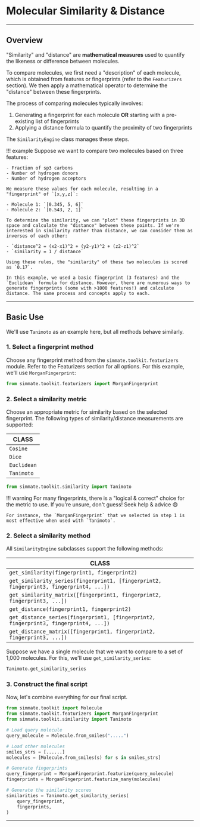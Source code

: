 # Molecular Similarity & Distance

--------------------------------------------------------------------------------

## Overview

"Similarity" and "distance" are **mathematical measures** used to quantify the likeness or difference between molecules. 

To compare molecules, we first need a "description" of each molecule, which is obtained from features or fingerprints (refer to the `Featurizers` section). We then apply a mathematical operator to determine the "distance" between these fingerprints.

The process of comparing molecules typically involves:

1. Generating a fingerprint for each molecule **OR** starting with a pre-existing list of fingerprints
2. Applying a distance formula to quantify the proximity of two fingerprints

The `SimilarityEngine` class manages these steps.

!!! example
    Suppose we want to compare two molecules based on three features:

    - Fraction of sp3 carbons
    - Number of hydrogen donors
    - Number of hydrogen acceptors

    We measure these values for each molecule, resulting in a "fingerprint" of `[x,y,z]`:

    - Molecule 1: `[0.345, 5, 6]`
    - Molecule 2: `[0.543, 2, 1]`

    To determine the similarity, we can "plot" these fingerprints in 3D space and calculate the "distance" between these points. If we're interested in similarity rather than distance, we can consider them as inverses of each other:

    - `distance^2 = (x2-x1)^2 + (y2-y1)^2 + (z2-z1)^2`
    - `similarity = 1 / distance`

    Using these rules, the "similarity" of these two molecules is scored as `0.17`.

    In this example, we used a basic fingerprint (3 features) and the `Euclidean` formula for distance. However, there are numerous ways to generate fingerprints (some with >1000 features!) and calculate distance. The same process and concepts apply to each.

--------------------------------------------------------------------------------

## Basic Use

We'll use `Tanimoto` as an example here, but all methods behave similarly.

### 1. Select a fingerprint method

Choose any fingerprint method from the `simmate.toolkit.featurizers` module. Refer to the Featurizers section for all options. For this example, we'll use `MorganFingerprint`:

``` python
from simmate.toolkit.featurizers import MorganFingerprint
```


### 2. Select a similarity metric

Choose an appropriate metric for similarity based on the selected fingerprint. The following types of similarity/distance measurements are supported:

| CLASS       |
| ----------- |
| `Cosine`    |
| `Dice`      |
| `Euclidean` |
| `Tanimoto`  |

``` python
from simmate.toolkit.similarity import Tanimoto
```


!!! warning
    For many fingerprints, there is a "logical & correct" choice for the metric to use. If you're unsure, don't guess! Seek help & advice :smile:

    For instance, the `MorganFingerprint` that we selected in step 1 is most effective when used with `Tanimoto`.

### 2. Select a similarity method

All `SimilarityEngine` subclasses support the following methods:

| CLASS                                                                                  |
| -------------------------------------------------------------------------------------- |
| `get_similarity(fingerprint1, fingerprint2)`                                           |
| `get_similarity_series(fingerprint1, [fingerprint2, fingerprint3, fingerprint4, ...])` |
| `get_similarity_matrix([fingerprint1, fingerprint2, fingerprint3, ...])`               |
| `get_distance(fingerprint1, fingerprint2)`                                             |
| `get_distance_series(fingerprint1, [fingerprint2, fingerprint3, fingerprint4, ...])`   |
| `get_distance_matrix([fingerprint1, fingerprint2, fingerprint3, ...])`                 |

Suppose we have a single molecule that we want to compare to a set of 1,000 molecules. For this, we'll use `get_similarity_series`:

``` python
Tanimoto.get_similarity_series
```

### 3. Construct the final script

Now, let's combine everything for our final script.

``` python
from simmate.toolkit import Molecule
from simmate.toolkit.featurizers import MorganFingerprint
from simmate.toolkit.similarity import Tanimoto

# Load query molecule
query_molecule = Molecule.from_smiles(".....")

# Load other molecules
smiles_strs = [......] 
molecules = [Molecule.from_smiles(s) for s in smiles_strs]

# Generate fingerprints
query_fingerprint = MorganFingerprint.featurize(query_molecule)
fingerprints = MorganFingerprint.featurize_many(molecules)

# Generate the similarity scores
similarities = Tanimoto.get_similarity_series(
    query_fingerprint,
    fingerprints,
)
```

--------------------------------------------------------------------------------
